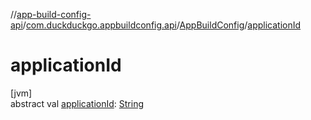 //[app-build-config-api](../../../index.md)/[com.duckduckgo.appbuildconfig.api](../index.md)/[AppBuildConfig](index.md)/[applicationId](application-id.md)

# applicationId

[jvm]\
abstract val [applicationId](application-id.md): [String](https://kotlinlang.org/api/latest/jvm/stdlib/kotlin/-string/index.html)
